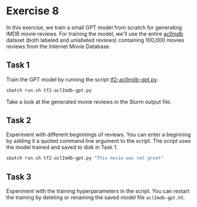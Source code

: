 # Exercise 8

In this exercise, we train a small GPT model from scratch for
generating IMDB movie reviews. For training the model, we'll use the
entire [aclImdb](https://ai.stanford.edu/~amaas/data/sentiment/)
dataset (both labeled and unlabeled reviews) containing 100,000 movies
reviews from the Internet Movie Database.

## Task 1

Train the GPT model by running the script [tf2-aclImdb-gpt.py](tf2-aclImdb-gpt.py).

   ```bash
   sbatch run.sh tf2-aclImdb-gpt.py
   ```

Take a look at the generated movie reviews in the Slurm output file.

## Task 2

Experiment with different beginnings of reviews. You can enter a
beginning by adding it a quoted command line argument to the script.
The script uses the model trained and saved to disk in Task 1.

   ```bash
   sbatch run.sh tf2-aclImdb-gpt.py "This movie was not great"
   ```

## Task 3

Experiment with the training hyperparameters in the script. You can
restart the training by deleting or renaming the saved model file
`aclImdb-gpt.h5`. 
